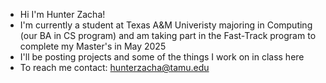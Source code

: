 - Hi I'm Hunter Zacha!
- I'm currently a student at Texas A&M Univeristy majoring in Computing (our BA in CS program) and am taking part in the Fast-Track program to complete my Master's in May 2025
- I'll be posting projects and some of the things I work on in class here
- To reach me contact: hunterzacha@tamu.edu

<!---
hunterzacha/hunterzacha is a ✨ special ✨ repository because its `README.md` (this file) appears on your GitHub profile.
You can click the Preview link to take a look at your changes.
--->
